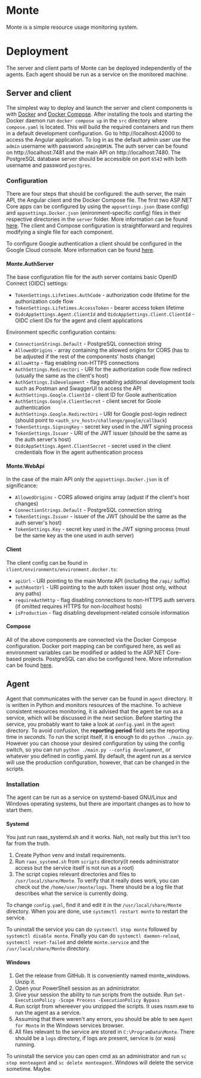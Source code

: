 # Monte
Monte is a simple resource usage monitoring system.

# Deployment
The server and client parts of Monte can be deployed independently of the agents. Each agent should be run as a service on the monitored machine.

## Server and client
The simplest way to deploy and launch the server and client components is with [Docker](https://www.docker.com/) and [Docker Compose](https://docs.docker.com/compose/). After installing the tools and starting the Docker daemon run `docker compose up` in the `src` directory where `compose.yaml` is located. This will build the required containers and run them in a default development configuration. Go to http://localhost:42000 to access the Angular application. To log in as the default admin user use the `admin` username with password `admin@DM1N`. The auth server can be found on http://localhost:7481 and the main API on http://localhost:7480. The PostgreSQL database server should be accessible on port `6543` with both username and password `postgres`.

### Configuration
There are four steps that should be configured: the auth server, the main API, the Angular client and the Docker Compose file.
The first two ASP.NET Core apps can be configured by using the `appsettings.json` (base config) and `appsettings.Docker.json` (enironment-specific config) files in their respective directories in the `server` folder. More information can be found [here](https://learn.microsoft.com/en-us/aspnet/core/fundamentals/configuration/?view=aspnetcore-7.0). The client and Compose configuration is straightforward and requires modifying a single file for each component.

To configure Google authentication a client should be configured in the Google Cloud console. More information can be found [here](https://developers.google.com/identity/protocols/oauth2).

#### Monte.AuthServer
The base configuration file for the auth server contains basic OpenID Connect (OIDC) settings:
- `TokenSettings.Lifetimes.AuthCode` - authorization code lifetime for the authorization code flow
- `TokenSettings.Lifetimes.AccessToken` - bearer access token lifetime
- `OidcAppSettings.Agent.ClientId` and `OidcAppSettings.Client.ClientId` - OIDC client IDs for the agent and client applications

Environment specific configuration contains:
- `ConnectionStrings.Default` - PostgreSQL connection string
- `AllowedOrigins` - array containing the allowed origins for CORS (has to be adjusted if the rest of the components' hosts change)
- `AllowHttp` - flag enabling non-HTTPS connections
- `AuthSettings.RedirectUri` - URI for the authorization code flow redirect (usually the same as the client's host)
- `AuthSettings.IsDevelopment` - flag enabling additional development tools such as Postman and SwaggerUI to access the API
- `AuthSettings.Google.ClientId` - client ID for Goole authentication
- `AuthSettings.Google.ClientSecret` - client secret for Goole authentication
- `AuthSettings.Google.RedirectUri` - URI for Google post-login redirect (should point to `<auth_srv_host>/challenge/google/callback`)
- `TokenSettings.SigningKey` - secret key used in the JWT signing process
- `TokenSettings.Issuer` - URI of the JWT issuer (should be the same as the auth server's host)
- `OidcAppSettings.Agent.ClientSecret` - secret used in the client credentials flow in the agent authentication process

#### Monte.WebApi
In the case of the main API only the `appsettings.Docker.json` is of significance:
- `AllowedOrigins` - CORS allowed origins array (adjust if the client's host changes)
- `ConnectionStrings.Default` - PostgreSQL connection string
- `TokenSettings.Issuer` - issuer of the JWT (should be the same as the auth server's host)
- `TokenSettings.Key` - secret key used in the JWT signing process (must be the same key as the one used in auth server)

#### Client
The client config can be found in `client/environments/environment.docker.ts`:
- `apiUrl` - URI pointing to the main Monte API (including the `/api/` suffix)
- `authRootUrl` - URI pointing to the auth token issuer (host only, without any paths)
- `requireAuthHttp` - flag disabling connections to non-HTTPS auth servers (if omitted requires HTTPS for non-*localhost* hosts)
- `isProduction` - flag disabling development-related console information

#### Compose
All of the above components are connected via the Docker Compose configuration. Docker port mapping can be configured here, as well as environment variables can be modified or added to the ASP.NET Core-based projects. PostgreSQL can also be configured here. More information can be found [here](https://docs.docker.com/compose/compose-file/).

## Agent
Agent that communicates with the server can be found in `agent` directory. It is written in Python and monitors resources of the machine. To achieve consistent resources monitoring, it is advised that the agent be run as a service, which will be discussed in the next section. Before starting the service, you probably want to take a look at `config.yaml` in the `agent` directory. To avoid confusion, the **reporting period** field sets the reporting time in *seconds*. To run the script itself, it is enough to do `python ./main.py`. However you can choose your desired configuration by using the config switch, so you can run `python ./main.py --config development`, or whatever you defined in config.yaml. By default, the agent run as a service will use the production configuration, however, that can be changed in the scripts.
### Installation
The agent can be run as a service on systemd-based GNU/Linux and Windows operating systems, but there are important changes as to how to start them.
#### Systemd
You just run raas_systemd.sh and it works. Nah, not really but this isn't too far from the truth.

1. Create Python venv and install requirements.
2. Run `raas_systemd.sh` from `scripts` directory(it needs administrator access but the service itself is not run as a root)
3. The script copies relevant directories and files to `/usr/local/share/Monte`. To verify that it really does work, you can check out the `/home/user/monte/logs`. There should be a log file that describes what the service is currently doing.

To change `config.yaml`, find it and edit it in the `/usr/local/share/Monte` directory. When you are done, use `systemctl restart monte` to restart the service.

To uninstall the service you can do `systemctl stop monte` followed by `systemctl disable monte`. Finally you can do `systemctl daemon-reload`, `systemctl reset-failed` and delete `monte.service` and the `/usr/local/share/Monte` directory. 

#### Windows 
1. Get the release from GitHub. It is conveniently named monte_windows. Unzip it.
2. Open your PowerShell session as an administrator.
3. Give your session the ability to run scripts from the outside. Run `Set-ExecutionPolicy -Scope Process -ExecutionPolicy Bypass`
4. Run script from whereever you unzipped the scripts. It uses nssm.exe to run the agent as a service.
5. Assuming that there weren't any errors, you should be able to see `Agent for Monte` in the Windows services browser. 
6. All files relevant to the service are stored in `C:\ProgramData\Monte`. There should be a `logs` directory, if logs are present, service is (or was) running.

To uninstall the service you can open cmd as an administrator and run `sc stop monteagent` and `sc delete monteagent`. Windows will delete the service sometime. Maybe.

